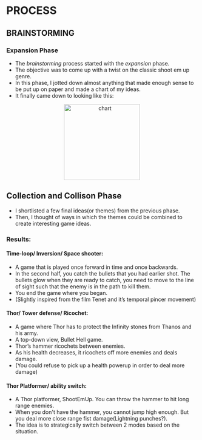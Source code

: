 # PROCESS

## BRAINSTORMING

### Expansion Phase

- The _brainstorming_ process started with the _expansion_ phase.
- The objective was to come up with a twist on the classic shoot em up genre.
- In this phase, I jotted down almost anything that made enough sense to be put up on paper and made a chart of my ideas.
- It finally came down to looking like this:

<center>
<img align="center" src="chart.png" alt="chart" width="200"/>
</center>

## Collection and Collison Phase

- I shortlisted a few final ideas(or themes) from the previous phase.
- Then, I thought of ways in which the themes could be combined to create interesting game ideas.

### Results:

#### **Time-loop/ Inversion/ Space shooter:**

- A game that is played once forward in time and once backwards.
- In the second half, you catch the bullets that you had earlier shot. The bullets glow when they are ready to catch, you need to move to the line of sight such that the enemy is in the path to kill them.
- You end the game where you began.
- (Slightly inspired from the film Tenet and it’s temporal pincer movement)

#### **Thor/ Tower defense/ Ricochet:**

- A game where Thor has to protect the Infinity stones from Thanos and his army.
- A top-down view, Bullet Hell game.
- Thor’s hammer ricochets between enemies.
- As his health decreases, it ricochets off more enemies and deals damage.
- (You could refuse to pick up a health powerup in order to deal more damage)

#### **Thor Platformer/ ability switch:**

- A Thor platformer, ShootEmUp.
  You can throw the hammer to hit long range enemies.
- When you don't have the hammer, you cannot jump high enough. But you deal more close range fist damage(Lightning punches?).
- The idea is to strategically switch between 2 modes based on the situation.
